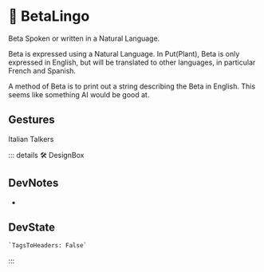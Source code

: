 
# 🔷 <beta>BetaLingo</beta>

Beta Spoken or written in a Natural Language.

Beta is expressed using a Natural Language. In Put(Plant), Beta is only expressed in English, but will be translated to other languages, in particular French and Spanish.

A method of Beta is to print out a string describing the Beta in English. This seems like something AI would be good at.

## Gestures

Italian Talkers

::: details 🛠 <dev>DesignBox</dev>

## DevNotes

-

## DevState

```py
`TagsToHeaders: False`
```

:::
